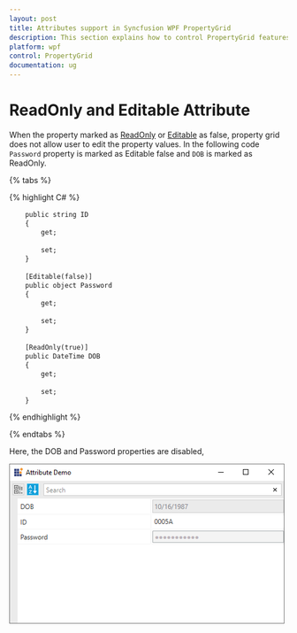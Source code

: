 ```yaml
---
layout: post
title: Attributes support in Syncfusion WPF PropertyGrid
description: This section explains how to control PropertyGrid features using different attributes supported by it.
platform: wpf
control: PropertyGrid 
documentation: ug
---
```


# ReadOnly and Editable Attribute

When the property marked as [ReadOnly](https://docs.microsoft.com/en-us/dotnet/api/system.componentmodel.readonlyattribute?view=netframework-4.8) or [Editable](https://docs.microsoft.com/en-us/dotnet/api/system.componentmodel.dataannotations.editableattribute?view=netframework-4.8) as false, property grid does not allow user to edit the property values. In the following code `Password` property is marked as Editable false and `DOB` is marked as ReadOnly.

{% tabs %}

{% highlight C# %}

        public string ID
        {
            get;

            set;
        }

        [Editable(false)]
        public object Password
        {
            get;

            set;
        }

        [ReadOnly(true)]
        public DateTime DOB
        {
            get;

            set;
        }

{% endhighlight %}  

{% endtabs %} 


Here, the  DOB and Password properties are disabled,

![Password and DOB is not editabled in propertygrid](Attribute-Images\ReadOnly-Editable-Attribute.png)